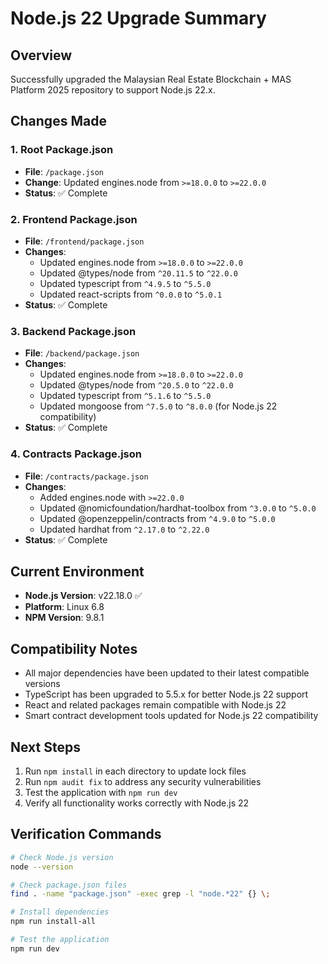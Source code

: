 # Node.js 22 Upgrade Summary

## Overview
Successfully upgraded the Malaysian Real Estate Blockchain + MAS Platform 2025 repository to support Node.js 22.x.

## Changes Made

### 1. Root Package.json
- **File**: `/package.json`
- **Change**: Updated engines.node from `>=18.0.0` to `>=22.0.0`
- **Status**: ✅ Complete

### 2. Frontend Package.json
- **File**: `/frontend/package.json`
- **Changes**:
  - Updated engines.node from `>=18.0.0` to `>=22.0.0`
  - Updated @types/node from `^20.11.5` to `^22.0.0`
  - Updated typescript from `^4.9.5` to `^5.5.0`
  - Updated react-scripts from `^0.0.0` to `^5.0.1`
- **Status**: ✅ Complete

### 3. Backend Package.json
- **File**: `/backend/package.json`
- **Changes**:
  - Updated engines.node from `>=18.0.0` to `>=22.0.0`
  - Updated @types/node from `^20.5.0` to `^22.0.0`
  - Updated typescript from `^5.1.6` to `^5.5.0`
  - Updated mongoose from `^7.5.0` to `^8.0.0` (for Node.js 22 compatibility)
- **Status**: ✅ Complete

### 4. Contracts Package.json
- **File**: `/contracts/package.json`
- **Changes**:
  - Added engines.node with `>=22.0.0`
  - Updated @nomicfoundation/hardhat-toolbox from `^3.0.0` to `^5.0.0`
  - Updated @openzeppelin/contracts from `^4.9.0` to `^5.0.0`
  - Updated hardhat from `^2.17.0` to `^2.22.0`
- **Status**: ✅ Complete

## Current Environment
- **Node.js Version**: v22.18.0 ✅
- **Platform**: Linux 6.8
- **NPM Version**: 9.8.1

## Compatibility Notes
- All major dependencies have been updated to their latest compatible versions
- TypeScript has been upgraded to 5.5.x for better Node.js 22 support
- React and related packages remain compatible with Node.js 22
- Smart contract development tools updated for Node.js 22 compatibility

## Next Steps
1. Run `npm install` in each directory to update lock files
2. Run `npm audit fix` to address any security vulnerabilities
3. Test the application with `npm run dev`
4. Verify all functionality works correctly with Node.js 22

## Verification Commands
```bash
# Check Node.js version
node --version

# Check package.json files
find . -name "package.json" -exec grep -l "node.*22" {} \;

# Install dependencies
npm run install-all

# Test the application
npm run dev
